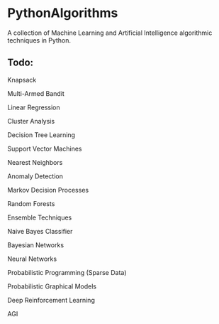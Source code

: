 # PythonAlgorithms

A collection of Machine Learning and Artificial Intelligence algorithmic techniques in Python.

## Todo:

Knapsack

Multi-Armed Bandit

Linear Regression

Cluster Analysis

Decision Tree Learning

Support Vector Machines

Nearest Neighbors

Anomaly Detection

Markov Decision Processes

Random Forests

Ensemble Techniques

Naive Bayes Classifier

Bayesian Networks

Neural Networks

Probabilistic Programming (Sparse Data)

Probabilistic Graphical Models

Deep Reinforcement Learning

AGI
